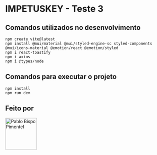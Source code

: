# IMPETUSKEY - Teste 3

## Comandos utilizados no desenvolvimento

```
npm create vite@latest
npm install @mui/material @mui/styled-engine-sc styled-components @mui/icons-material @emotion/react @emotion/styled
npm i react-toastify
npm i axios
npm i @types/node
```

## Comandos para executar o projeto

```
npm install
npm run dev
```

## Feito por

<a href="https://github.com/pablobispo13" target="_blank">
<img src="https://avatars3.githubusercontent.com/u/62626543" width="100px;" alt="Pablo Bispo Pimentel"/>
</a>
